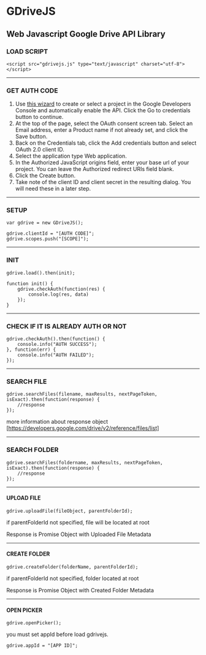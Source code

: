 # GDriveJS
## Web Javascript Google Drive API Library

### LOAD SCRIPT

	<script src="gdrivejs.js" type="text/javascript" charset="utf-8"></script>

---

### GET AUTH CODE

1. Use [this wizard](https://console.developers.google.com/flows/enableapi?apiid=drive) to create or select a project in the Google Developers Console and automatically enable the API. Click the Go to credentials button to continue.
2. At the top of the page, select the OAuth consent screen tab. Select an Email address, enter a Product name if not already set, and click the Save button.
3. Back on the Credentials tab, click the Add credentials button and select OAuth 2.0 client ID.
4. Select the application type Web application.
5. In the Authorized JavaScript origins field, enter your base url of your project. You can leave the Authorized redirect URIs field blank.
6. Click the Create button.
7. Take note of the client ID and client secret in the resulting dialog. You will need these in a later step.

---

### SETUP

	var gdrive = new GDriveJS();

	gdrive.clientId = "[AUTH CODE]";
	gdrive.scopes.push("[SCOPE]");


---

### INIT

	gdrive.load().then(init);

	function init() {
		gdrive.checkAuth(function(res) {
			console.log(res, data)
		});
	}

---

### CHECK IF IT IS ALREADY AUTH OR NOT

	gdrive.checkAuth().then(function() {
		console.info("AUTH SUCCESS");
	}, function(err) {
		console.info("AUTH FAILED");
	});

---

### SEARCH FILE

	gdrive.searchFiles(filename, maxResults, nextPageToken, isExact).then(function(response) {
		//response
	});

more information about response object [https://developers.google.com/drive/v2/reference/files/list]

---

### SEARCH FOLDER

	gdrive.searchFiles(foldername, maxResults, nextPageToken, isExact).then(function(response) {
		//response
	});

---

#### UPLOAD FILE

	gdrive.uploadFile(fileObject, parentFolderId);

if parentFolderId not specified, file will be located at root

Response is Promise Object with Uploaded File Metadata

---

#### CREATE FOLDER

	gdrive.createFolder(folderName, parentFolderId);

if parentFolderId not specified, folder located at root

Response is Promise Object with Created Folder Metadata

---

#### OPEN PICKER

	gdrive.openPicker();

you must set appId before load gdrivejs.

	gdrive.appId = "[APP ID]";